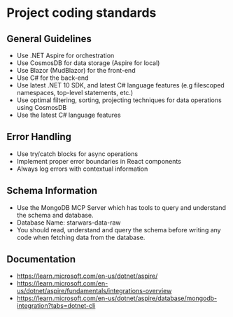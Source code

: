 # Project coding standards

## General Guidelines

- Use .NET Aspire for orchestration
- Use CosmosDB for data storage (Aspire for local)
- Use Blazor (MudBlazor) for the front-end
- Use C# for the back-end
- Use latest .NET 10 SDK, and latest C# language features (e.g filescoped namespaces, top-level statements, etc.)
- Use optimal filtering, sorting, projecting techniques for data operations using CosmosDB
- Use the latest C# language features


## Error Handling

- Use try/catch blocks for async operations
- Implement proper error boundaries in React components
- Always log errors with contextual information


## Schema Information

- Use the MongoDB MCP Server which has tools to query and understand the schema and database.
- Database Name: starwars-data-raw
- You should read, understand and query the schema before writing any code when fetching data from the database.


## Documentation

- https://learn.microsoft.com/en-us/dotnet/aspire/
- https://learn.microsoft.com/en-us/dotnet/aspire/fundamentals/integrations-overview
- https://learn.microsoft.com/en-us/dotnet/aspire/database/mongodb-integration?tabs=dotnet-cli


